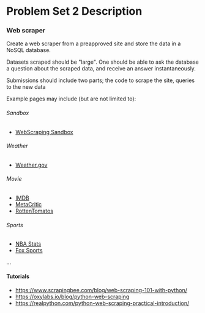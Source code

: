# Problem Set 2 Description

### Web scraper

Create a web scraper from a preapproved site and store the data in a NoSQL database.


Datasets scraped should be "large". One should be able to ask the database a question about the scraped data, and receive an answer instantaneously.

Submissions should include two parts; the code to scrape the site, queries to the new data


Example pages may include (but are not limited to):

###### Sandbox
* [WebScraping Sandbox](http://toscrape.com/)

###### Weather
* [Weather.gov](https://www.weather.gov/)

###### Movie
* [IMDB](https://www.imdb.com/)
* [MetaCritic](https://www.metacritic.com/)
* [RottenTomatos](https://www.rottentomatoes.com/)

###### Sports
* [NBA Stats](https://stats.nba.com/)
* [Fox Sports](https://www.foxsports.com/)

...

#### Tutorials
* https://www.scrapingbee.com/blog/web-scraping-101-with-python/
* https://oxylabs.io/blog/python-web-scraping
* https://realpython.com/python-web-scraping-practical-introduction/
